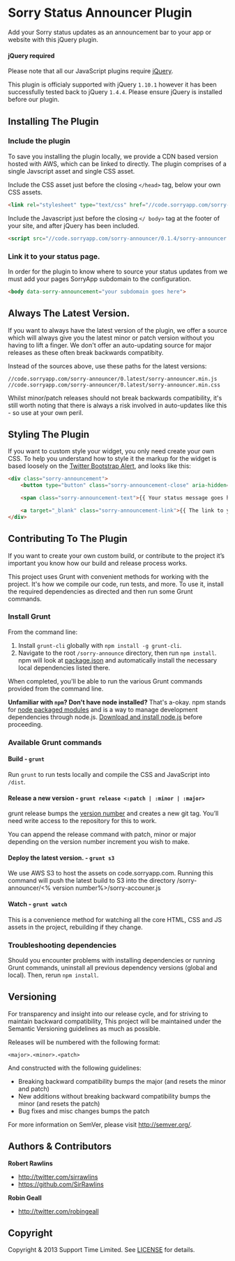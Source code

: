 # Sorry Status Announcer Plugin

Add your Sorry status updates as an announcement bar to your app or website with this jQuery plugin.

#### jQuery required

Please note that all our JavaScript plugins require [jQuery](http://jquery.com/).

This plugin is officialy supported with jQuery `1.10.1` however it has been successfully tested back to jQuery `1.4.4`. Please ensure jQuery is installed before our plugin.

## Installing The Plugin

### Include the plugin

To save you installing the plugin locally, we provide a CDN based version hosted with AWS, which can be linked to directly. The plugin comprises of a single Javscript asset and single CSS asset.

Include the CSS asset just before the closing ```</head>``` tag, below your own CSS assets.

```html
<link rel="stylesheet" type="text/css" href="//code.sorryapp.com/sorry-announcer/0.1.4/sorry-announcer.min.css" />
```

Include the Javascript just before the closing ```</ body>``` tag at the footer of your site, and after jQuery has been included.

```html
<script src="//code.sorryapp.com/sorry-announcer/0.1.4/sorry-announcer.min.js"></script>
```

### Link it to your status page.

In order for the plugin to know where to source your status updates from we must add your pages SorryApp subdomain to the configuration.

```html
<body data-sorry-announcement="your subdomain goes here">
```

## Always The Latest Version.

If you want to always have the latest version of the plugin, we offer a source which will always give you the latest minor or patch version without you having to lift a finger. We don't offer an auto-updating source for major releases as these often break backwards compatibity.

Instead of the sources above, use these paths for the latest versions:

	//code.sorryapp.com/sorry-announcer/0.latest/sorry-announcer.min.js
	//code.sorryapp.com/sorry-announcer/0.latest/sorry-announcer.min.css

Whilst minor/patch releases should not break backwards compatibility, it's still worth noting that there is always a risk involved in auto-updates like this - so use at your own peril.

## Styling The Plugin

If you want to custom style your widget, you only need create your own CSS. To help you understand how to style it the markup for the widget is based loosely on the [Twitter Bootstrap Alert](http://getbootstrap.com/components/#alerts), and looks like this:

```html
<div class="sorry-announcement">
	<button type="button" class="sorry-announcement-close" aria-hidden="true">&times;</button>

	<span class="sorry-announcement-text">{{ Your status message goes here }}</span> 

	<a target="_blank" class="sorry-announcement-link">{{ The link to your page goes here }}</a>
</div>
```

## Contributing To The Plugin

If you want to create your own custom build, or contribute to the project it’s important you know how our build and release process works.

This project uses Grunt with convenient methods for working with the project. It's how we compile our code, run tests, and more. To use it, install the required dependencies as directed and then run some Grunt commands.

### Install Grunt

From the command line:

1. Install `grunt-cli` globally with `npm install -g grunt-cli`.
2. Navigate to the root `/sorry-announce` directory, then run `npm install`. npm will look at [package.json](package.json) and automatically install the necessary local dependencies listed there.

When completed, you'll be able to run the various Grunt commands provided from the command line.

**Unfamiliar with `npm`? Don't have node installed?** That's a-okay. npm stands for [node packaged modules](http://npmjs.org/) and is a way to manage development dependencies through node.js. [Download and install node.js](http://nodejs.org/download/) before proceeding.

### Available Grunt commands

#### Build - `grunt`
Run `grunt` to run tests locally and compile the CSS and JavaScript into `/dist`.

#### Release a new version - `grunt release <:patch | :minor | :major>`
grunt release bumps the [version number](#versioning) and creates a new git tag. You’ll need write access to the repository for this to work.

You can append the release command with patch, minor or major depending on the version number increment you wish to make.

#### Deploy the latest version. - `grunt s3`
We use AWS S3 to host the assets on code.sorryapp.com. Running this command will push the latest build to S3 into the directory /sorry-announcer/<% version number%>/sorry-accouner.js

#### Watch - `grunt watch`
This is a convenience method for watching all the core HTML, CSS and JS assets in the project, rebuilding if they change.

### Troubleshooting dependencies

Should you encounter problems with installing dependencies or running Grunt commands, uninstall all previous dependency versions (global and local). Then, rerun `npm install`.

## Versioning

For transparency and insight into our release cycle, and for striving to maintain backward compatibility, This project will be maintained under the Semantic Versioning guidelines as much as possible.

Releases will be numbered with the following format:

`<major>.<minor>.<patch>`

And constructed with the following guidelines:

* Breaking backward compatibility bumps the major (and resets the minor and patch)
* New additions without breaking backward compatibility bumps the minor (and resets the patch)
* Bug fixes and misc changes bumps the patch

For more information on SemVer, please visit <http://semver.org/>.

## Authors & Contributors

**Robert Rawlins**

+ <http://twitter.com/sirrawlins>
+ <https://github.com/SirRawlins>

**Robin Geall**

+ <http://twitter.com/robingeall>

## Copyright

Copyright & 2013 Support Time Limited. See [LICENSE](LICENSE) for details.
